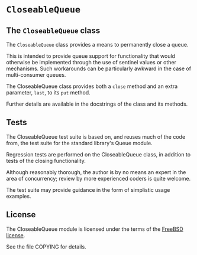 `CloseableQueue`
================


The `CloseableQueue` class
--------------------------

The `CloseableQueue` class provides a means to permanently close a queue.

This is intended to provide queue support for functionality
  that would otherwise be implemented through the use of sentinel values
  or other mechanisms.
Such workarounds can be particularly awkward
  in the case of multi-consumer queues.

The CloseableQueue class provides both a `close` method
  and an extra parameter, `last`, to its `put` method.

Further details are available in the docstrings of the class and its methods.


Tests
-----

The CloseableQueue test suite is based on, and reuses much of the code from,
  the test suite for the standard library's Queue module.

Regression tests are performed on the CloseableQueue class,
  in addition to tests of the closing functionality.

Although reasonably thorough, the author is by no means an expert in the area
  of concurrency; review by more experienced coders is quite welcome.

The test suite may provide guidance in the form of simplistic usage examples.


License
-------

The CloseableQueue module is licensed under the terms of the [FreeBSD license].

See the file COPYING for details.

[FreeBSD license]: http://www.freebsd.org/copyright/freebsd-license.html
